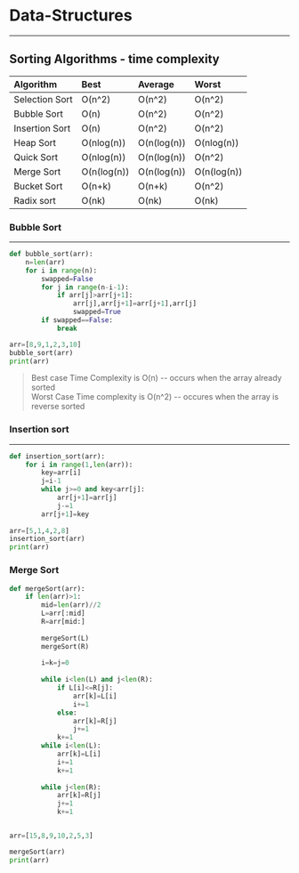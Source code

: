 # Data-Structures
---
## Sorting Algorithms - time complexity

| Algorithm| Best|Average|Worst|
|:---------|:----|:----|:----|
|Selection Sort| O(n^2)|O(n^2)|O(n^2)|
|Bubble Sort| O(n) |O(n^2) | O(n^2)|
|Insertion Sort| O(n) |O(n^2) | O(n^2)|
|Heap Sort| O(nlog(n)) |O(n(log(n)) | O(nlog(n))|
|Quick Sort| O(nlog(n)) |O(n(log(n)) | O(n^2)|
|Merge Sort| O(n(log(n)) |O(n(log(n)) | O(n(log(n))|
|Bucket Sort| O(n+k) |O(n+k) | O(n^2)|
|Radix sort| O(nk)| O(nk) | O(nk)|

### Bubble Sort
---
```python
def bubble_sort(arr):
    n=len(arr)
    for i in range(n):
        swapped=False
        for j in range(n-i-1):
            if arr[j]>arr[j+1]:
                arr[j],arr[j+1]=arr[j+1],arr[j]
                swapped=True
        if swapped==False:
            break

arr=[8,9,1,2,3,10]
bubble_sort(arr)
print(arr)
```
> Best case Time Complexity is O(n) -- occurs when the array already sorted <br />
> Worst Case Time complexity is O(n^2)  -- occures when the array is reverse sorted

### Insertion sort
---
```python
def insertion_sort(arr):
    for i in range(1,len(arr)):
        key=arr[i]
        j=i-1
        while j>=0 and key<arr[j]:
            arr[j+1]=arr[j]
            j-=1
        arr[j+1]=key
    
arr=[5,1,4,2,8]
insertion_sort(arr)
print(arr)
```
### Merge Sort

``` python
def mergeSort(arr):
    if len(arr)>1:
        mid=len(arr)//2
        L=arr[:mid]
        R=arr[mid:]
        
        mergeSort(L)
        mergeSort(R)
        
        i=k=j=0
        
        while i<len(L) and j<len(R):
            if L[i]<=R[j]:
                arr[k]=L[i]
                i+=1
            else:
                arr[k]=R[j]
                j+=1
            k+=1
        while i<len(L):
            arr[k]=L[i]
            i+=1
            k+=1
        
        while j<len(R):
            arr[k]=R[j]
            j+=1
            k+=1


arr=[15,8,9,10,2,5,3]

mergeSort(arr)
print(arr)
```
